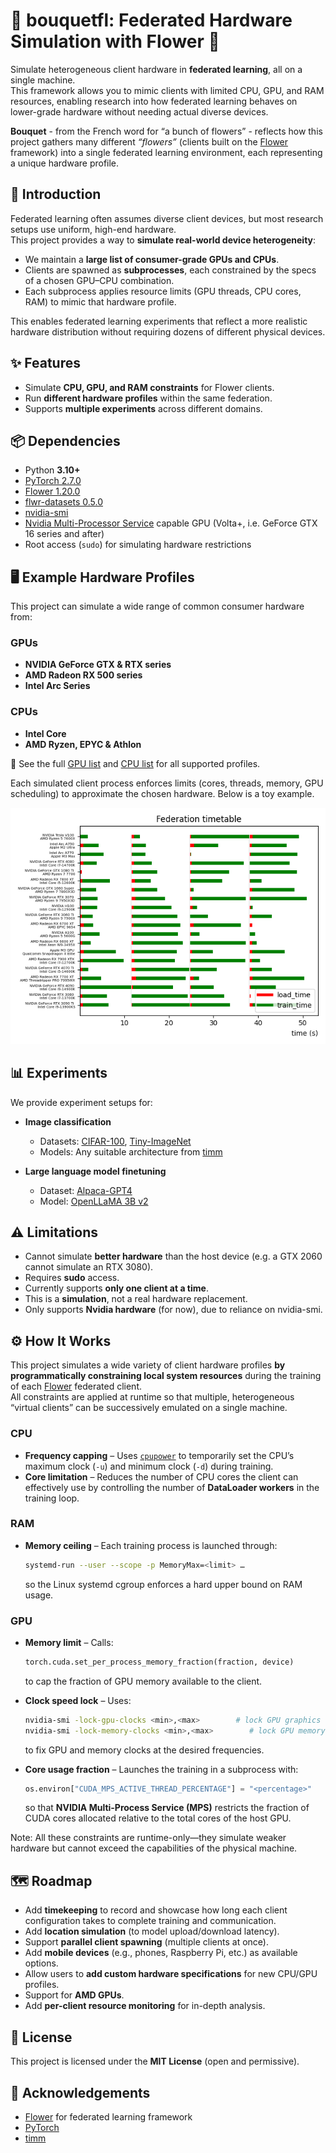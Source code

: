 # 💐 bouquetfl: Federated Hardware Simulation with Flower 💐

Simulate heterogeneous client hardware in **federated learning**, all on a single machine.  
This framework allows you to mimic clients with limited CPU, GPU, and RAM resources, enabling research into how federated learning behaves on lower-grade hardware without needing actual diverse devices.  

**Bouquet** - from the French word for “a bunch of flowers” - reflects how this project gathers many different *“flowers”* (clients built on the [Flower](https://flower.dev/) framework) into a single federated learning environment, each representing a unique hardware profile.



## 📝 Introduction
Federated learning often assumes diverse client devices, but most research setups use uniform, high-end hardware.  
This project provides a way to **simulate real-world device heterogeneity**:  

- We maintain a **large list of consumer-grade GPUs and CPUs**.  
- Clients are spawned as **subprocesses**, each constrained by the specs of a chosen GPU–CPU combination.  
- Each subprocess applies resource limits (GPU threads, CPU cores, RAM) to mimic that hardware profile.  

This enables federated learning experiments that reflect a more realistic hardware distribution without requiring dozens of different physical devices.  



## ✨ Features
- Simulate **CPU, GPU, and RAM constraints** for Flower clients.  
- Run **different hardware profiles** within the same federation.  
- Supports **multiple experiments** across different domains.


## 📦 Dependencies
- Python **3.10+**  
- [PyTorch 2.7.0](https://pytorch.org/)  
- [Flower 1.20.0](https://flower.dev/)  
- [flwr-datasets 0.5.0](https://flower.dev/docs/datasets.html)
- [nvidia-smi](https://developer.nvidia.com/system-management-interface)
- [Nvidia Multi-Processor Service](https://docs.nvidia.com/deploy/mps/index.html) capable GPU (Volta+, i.e. GeForce GTX 16 series and after)
- Root access (`sudo`) for simulating hardware restrictions  



## 🖥️ Example Hardware Profiles
This project can simulate a wide range of common consumer hardware from:  

### GPUs
- **NVIDIA GeForce GTX & RTX series**
- **AMD Radeon RX 500 series**
- **Intel Arc Series**

### CPUs
- **Intel Core**
- **AMD Ryzen, EPYC & Athlon**

📂 See the full [GPU list](bouquetfl/hardwareconf/gpus.csv) and [CPU list](bouquetfl/hardwareconf/cpus.csv) for all supported profiles.  

Each simulated client process enforces limits (cores, threads, memory, GPU scheduling) to approximate the chosen hardware. Below is a toy example.


![Toy example of capabilities: simulating hardware profiles and keeping track of federation process](https://github.com/arnogeimer/bouquetfl/blob/main/bouquetfl/plots/timetable.png)

## 📊 Experiments
We provide experiment setups for:  

- **Image classification**  
  - Datasets: [CIFAR-100](https://www.cs.toronto.edu/~kriz/cifar.html), [Tiny-ImageNet](https://www.kaggle.com/c/tiny-imagenet)  
  - Models: Any suitable architecture from [timm](https://github.com/huggingface/pytorch-image-models)  

- **Large language model finetuning**  
  - Dataset: [Alpaca-GPT4](https://huggingface.co/datasets/vicgalle/alpaca-gpt4)  
  - Model: [OpenLLaMA 3B v2](https://huggingface.co/openlm-research/open_llama_3b_v2)  


## ⚠️ Limitations
- Cannot simulate **better hardware** than the host device (e.g. a GTX 2060 cannot simulate an RTX 3080).  
- Requires **sudo** access.  
- Currently supports **only one client at a time**.  
- This is a **simulation**, not a real hardware replacement.
- Only supports **Nvidia hardware** (for now), due to reliance on nvidia-smi.

## ⚙️ How It Works

This project simulates a wide variety of client hardware profiles **by programmatically constraining local system resources** during the training of each [Flower](https://flower.dev/) federated client.  
All constraints are applied at runtime so that multiple, heterogeneous “virtual clients” can be successively emulated on a single machine.

### CPU
* **Frequency capping** – Uses [`cpupower`](https://linux.die.net/man/1/cpupower) to temporarily set the CPU’s maximum clock (`-u`) and minimum clock (`-d`) during training.  
* **Core limitation** – Reduces the number of CPU cores the client can effectively use by controlling the number of **DataLoader workers** in the training loop.

### RAM
* **Memory ceiling** – Each training process is launched through:
  ```bash
  systemd-run --user --scope -p MemoryMax=<limit> …
  ```
  so the Linux systemd cgroup enforces a hard upper bound on RAM usage.

### GPU

* **Memory limit** – Calls:

  ```python
  torch.cuda.set_per_process_memory_fraction(fraction, device)
  ```
  to cap the fraction of GPU memory available to the client.

* **Clock speed lock** – Uses:
  ```bash
  nvidia-smi -lock-gpu-clocks <min>,<max>        # lock GPU graphics clocks
  nvidia-smi -lock-memory-clocks <min>,<max>        # lock GPU memory clocks
  ```
  to fix GPU and memory clocks at the desired frequencies.

* **Core usage fraction** – Launches the training in a subprocess with:
  ```python
  os.environ["CUDA_MPS_ACTIVE_THREAD_PERCENTAGE"] = "<percentage>"
  ```
  so that **NVIDIA Multi-Process Service (MPS)** restricts the fraction of CUDA cores allocated relative to the total cores of the host GPU.

Note: All these constraints are runtime-only—they simulate weaker hardware but cannot exceed the capabilities of the physical machine.

## 🗺️ Roadmap
- Add **timekeeping** to record and showcase how long each client configuration takes to complete training and communication.
- Add **location simulation** (to model upload/download latency).  
- Support **parallel client spawning** (multiple clients at once).
- Add **mobile devices** (e.g., phones, Raspberry Pi, etc.) as available options.
- Allow users to **add custom hardware specifications** for new CPU/GPU profiles.
- Support for **AMD GPUs**.
- Add **per-client resource monitoring** for in-depth analysis.



## 📜 License
This project is licensed under the **MIT License** (open and permissive).  



## 🙏 Acknowledgements
- [Flower](https://flower.dev/) for federated learning framework  
- [PyTorch](https://pytorch.org/)  
- [timm](https://github.com/huggingface/pytorch-image-models)  






























